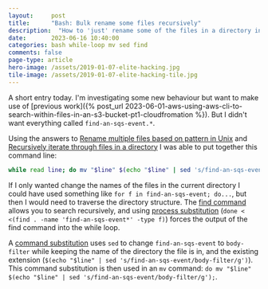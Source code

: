 ```yaml
---
layout: 	post
title:  	"Bash: Bulk rename some files recursively"
description:  "How to 'just' rename some of the files in a directory in a bash shell (and in the child directories)"
date:   	2023-06-16 10:40:00
categories: bash while-loop mv sed find
comments: false
page-type: article
hero-image: /assets/2019-01-07-elite-hacking.jpg
tile-image: /assets/2019-01-07-elite-hacking-tile.jpg
---
```


A short entry today. I'm investigating some new behaviour but want to make use of [previous work]({% post_url 2023-06-01-aws-using-aws-cli-to-search-within-files-in-an-s3-bucket-pt1-cloudfromation %}). But I didn't want everything called `find-an-sqs-event.*`.

Using the answers to [Rename multiple files based on pattern in Unix](https://stackoverflow.com/questions/1086502/rename-multiple-files-based-on-pattern-in-unix) and [Recursively iterate through files in a directory](https://unix.stackexchange.com/questions/139363/recursively-iterate-through-files-in-a-directory) I was able to put together this command line:

```sh
while read line; do mv "$line" $(echo "$line" | sed 's/find-an-sqs-event/body-filter/g'); done < <(find . -name 'find-an-sqs-event*' -type f)
```

If I only wanted change the names of the files in the current directory I could have used something like `for f in find-an-sqs-event; do...`, but then I would need to traverse the directory structure. The [find command](https://linuxhandbook.com/find-command-examples/) allows you to search recursively, and using [process substitution](https://mywiki.wooledge.org/ProcessSubstitution) (`done < <(find . -name 'find-an-sqs-event*' -type f)`) forces the output of the find command into the while loop.

A [command substitution](https://www.baeldung.com/linux/parameter-expansion-vs-command-substitution#command-substitution) uses `sed` to change `find-an-sqs-event` to `body-filter` while keeping the name of the directory the file is in, and the existing extension (`$(echo "$line" | sed 's/find-an-sqs-event/body-filter/g')`). This command substitution is then used in an `mv` command: `do mv "$line" $(echo "$line" | sed 's/find-an-sqs-event/body-filter/g');`.
